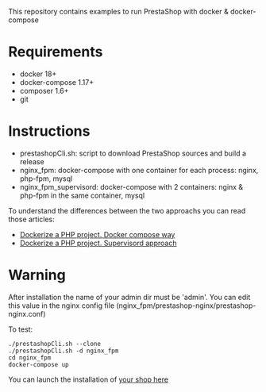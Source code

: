 This repository contains examples to run PrestaShop with docker & docker-compose

# Requirements
- docker 18+
- docker-compose 1.17+
- composer 1.6+
- git

# Instructions
* prestashopCli.sh: script to download PrestaShop sources and build a release
* nginx_fpm: docker-compose with one container for each process: nginx, php-fpm, mysql
* nginx_fpm_supervisord: docker-compose with 2 containers: nginx & php-fpm in the same container, mysql

To understand the differences between the two approachs you can read those articles:
- [Dockerize a PHP project. Docker compose way](https://blog.forma-pro.com/dockerize-a-php-project-docker-compose-way-be0756d3bfa9)
- [Dockerize a PHP project. Supervisord approach](https://blog.forma-pro.com/dockerize-a-php-project-supervisord-approach-53860e8b4d9e)

# Warning
After installation the name of your admin dir must be 'admin'.
You can edit this value in the nginx config file (nginx_fpm/prestashop-nginx/prestashop-nginx.conf)

To test:
```
./prestashopCli.sh --clone
./prestashopCli.sh -d nginx_fpm
cd nginx_fpm
docker-compose up
```

You can launch the installation of [your shop here](http://localhost:8080)
